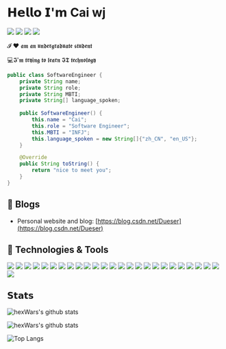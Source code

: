 # 𝗛𝗲𝗹𝗹𝗼 𝗜'𝗺 Cai wj

[![](https://img.shields.io/badge/-@hexWars-%23181717?style=flat-square&logo=github)](https://github.com/hexWars)
[![](https://img.shields.io/badge/-@hexWars-%23000000?style=flat-square&logo=gitee)](https://gitee.com/hex-cxm)
[![](https://img.shields.io/badge/-@hexWars-%23000000?style=flat-square&logo=leetcode)](https://leetcode-cn.com/u/hexWars/)
[![](https://img.shields.io/badge/-@Dueser-%23000000?style=flat-square&logo=codeforces)](https://codeforces.com/profile/Dueser)


𝓘 ❤️ 𝖆𝖒 𝖆𝖓 𝖚𝖓𝖉𝖊𝖗𝖌𝖗𝖆𝖉𝖚𝖆𝖙𝖊 𝖘𝖙𝖚𝖉𝖊𝖓𝖙

:computer:𝕴'𝖒 𝖙𝖗𝖞𝖎𝖓𝖌 𝖙𝖔 𝖑𝖊𝖆𝖗𝖓 𝕴𝕿 𝖙𝖊𝖈𝖍𝖓𝖔𝖑𝖔𝖌𝖞


```java
public class SoftwareEngineer {
    private String name;
    private String role;
    private String MBTI;
    private String[] language_spoken;
    
    public SoftwareEngineer() {
        this.name = "Cai";
        this.role = "Software Engineer";
        this.MBTI = "INFJ";
        this.language_spoken = new String[]{"zh_CN", "en_US"};
    }

    @Override
    public String toString() {
        return "nice to meet you";
    }
}
```

## 📝 Blogs

- Personal website and blog: [https://blog.csdn.net/Dueser](https://blog.csdn.net/Dueser)


## 🔧 Technologies & Tools

![](https://img.shields.io/badge/OS-Linux-informational?style=flat&logo=linux&logoColor=white&color=6aa6f8)
![](https://img.shields.io/badge/OS-Windows-informational?style=flat&logo=Windows&logoColor=white&color=6aa6f8)
![](https://img.shields.io/badge/Code-Java-informational?style=flat&logo=java&logoColor=white&color=6aa6f8)
![](https://img.shields.io/badge/Code-C-informational?style=flat&logo=c&logoColor=white&color=6aa6f8)
![](https://img.shields.io/badge/Code-Python-informational?style=flat&logo=python&logoColor=white&color=6aa6f8)
![](https://img.shields.io/badge/Code-JavaScript-informational?style=flat&logo=javascript&logoColor=white&color=6aa6f8)
![](https://img.shields.io/badge/Code-Html5-informational?style=flat&logo=html5&logoColor=white&color=6aa6f8)
![](https://img.shields.io/badge/Code-Css3-informational?style=flat&logo=Css3&logoColor=white&color=6aa6f8)
![](https://img.shields.io/badge/Editor-IDEA-informational?style=flat&logo=intellij-idea&logoColor=white&color=6aa6f8)
![](https://img.shields.io/badge/Editor-PyCharm-informational?style=flat&logo=pycharm&logoColor=white&color=6aa6f8)
![](https://img.shields.io/badge/Editor-DataGrip-informational?style=flat&logo=DataGrip&logoColor=white&color=6aa6f8)
![](https://img.shields.io/badge/Editor-WebStorm-informational?style=flat&logo=WebStorm&logoColor=white&color=6aa6f8)
![](https://img.shields.io/badge/Editor-Clion-informational?style=flat&logo=clion&logoColor=white&color=6aa6f8)
![](https://img.shields.io/badge/Editor-VS_Code-informational?style=flat&logo=visual-studio-code&logoColor=white&color=6aa6f8)
![](https://img.shields.io/badge/Editor-Visual_Studio-informational?style=flat&logo=visual-studio&logoColor=white&color=6aa6f8)
![](https://img.shields.io/badge/Tools-Docker-informational?style=flat&logo=docker&logoColor=white&color=6aa6f8)
![](https://img.shields.io/badge/Tools-Nginx-informational?style=flat&logo=nginx&logoColor=white&color=6aa6f8)
![](https://img.shields.io/badge/Tools-Git-informational?style=flat&logo=git&logoColor=white&color=6aa6f8)
![](https://img.shields.io/badge/DataBase-MYSQL-informational?style=flat&logo=mysql&logoColor=white&color=6aa6f8)
![](https://img.shields.io/badge/DataBase-Oracle-informational?style=flat&logo=Oracle&logoColor=white&color=6aa6f8)
![](https://img.shields.io/badge/DataBase-Redis-informational?style=flat&logo=redis&logoColor=white&color=6aa6f8)
![](https://img.shields.io/badge/Shell-Bash-informational?style=flat&logo=gnu-bash&logoColor=white&color=6aa6f8)
![](https://img.shields.io/badge/Frame-Spring-informational?style=flat&logo=spring&logoColor=white&color=6aa6f8)
![](https://img.shields.io/badge/Frame-SpringBoot-informational?style=flat&logo=springboot&logoColor=white&color=6aa6f8)
![](https://img.shields.io/badge/Frame-Hibernate-informational?style=flat&logo=hibernate&logoColor=white&color=6aa6f8)
![](https://img.shields.io/badge/Frame-Elasticsearch-informational?style=flat&logo=elasticsearch&logoColor=white&color=6aa6f8)





## 𝗦𝘁𝗮𝘁𝘀

![hexWars's github stats](https://github-readme-stats.vercel.app/api?username=hexWars&show_icons=true&theme=dracula)



![hexWars's github stats](https://github-readme-stats.vercel.app/api?username=hexWars&show_icons=true&theme=tokyonight)

![Top Langs ](https://github-readme-stats.vercel.app/api/top-langs/?username=hexWars&layout=compact)

